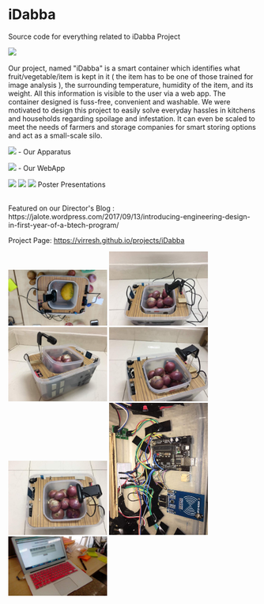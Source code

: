 # iDabba
Source code for everything related to iDabba Project

<img src="Meta/cookie.png" width="200">

Our project, named "iDabba" is a smart container which identifies what fruit/vegetable/item is kept in it ( the item has to be one of those trained for image analysis ), the surrounding temperature, humidity of the item, and its weight. All this information is visible to the user via a web app.
The container designed is fuss-free, convenient and washable. We were motivated to design this project to easily solve everyday hassles in kitchens and households regarding spoilage and infestation. It can even be scaled to meet the needs of farmers and storage companies for smart storing options and act as a small-scale silo.


<img src="Meta/apparatus.jpeg" width="200">  - Our Apparatus


<img src="Meta/iDabbaSS.png" width="200">  - Our WebApp


<img src="Meta/ied1.jpg" width="200"> <img src="Meta/ied2.jpg" width="200"> <img src="Meta/ied3.jpeg" width="200">
Poster Presentations

<br>
Featured on our Director's Blog : https://jalote.wordpress.com/2017/09/13/introducing-engineering-design-in-first-year-of-a-btech-program/
<br>

Project Page: https://virresh.github.io/projects/iDabba

<img src="Meta/ied4.jpeg" width="200"> <img src="Meta/ied5.jpeg" width="200"> <img src="Meta/ied6.jpeg" width="200"> <img src="Meta/ied7.jpeg" width="200"> <img src="Meta/ied8.jpeg" width="200"> <img src="Meta/ied9.jpeg" width="200"> <img src="Meta/ied10.jpeg" width="200">
